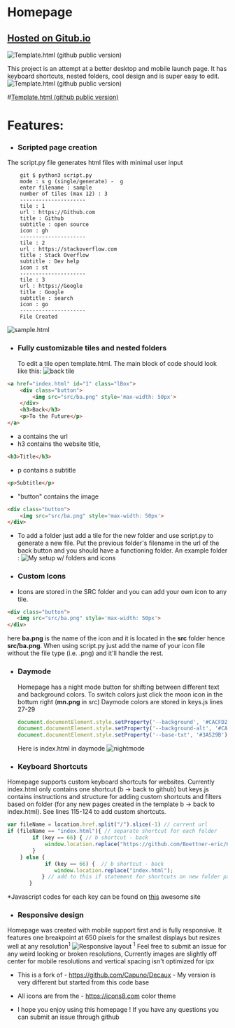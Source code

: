 # Homepage

## [Hosted on Gitub.io](https://boettner-eric.github.io/Homepage/)
![Template.html (github public version)](screenshots/template.png)

This project is an attempt at a better desktop and mobile launch page.  It has keyboard shortcuts, nested folders, cool design and is super easy to edit.
![Template.html (github public version)](screenshots/template.png)

#[Template.html (github public version)](#Features)


# Features:
* ### Scripted page creation
 The script.py file generates html files with minimal user input
```
    git $ python3 script.py
    mode : s g (single/generate) -  g
    enter filename : sample
    number of tiles (max 12) : 3
    ---------------------
    tile : 1
    url : https://Github.com
    title : Github
    subtitle : open source
    icon : gh
    ---------------------
    tile : 2
    url : https://stackoverflow.com
    title : Stack Overflow
    subtitle : Dev help
    icon : st
    ---------------------
    tile : 3
    url : https://Google
    title : Google
    subtitle : search
    icon : go
    ---------------------
    File Created
```
 ![sample.html](screenshots/example.png)

* ### Fully customizable tiles and nested folders
   To edit a tile open template.html.  The main block of code should look like this:
   ![back tile](screenshots/back.png)
```html
<a href="index.html" id="1" class="lBox">
	<div class="button">
	    <img src="src/ba.png" style='max-width: 50px'>
	</div>
	<h3>Back</h3>
    <p>To the Future</p>
</a>
```
  - a contains the url
  - h3 contains the website title,
  ```Html
  <h3>Title</h3>
  ```
  - p contains a  subtitle
  ```Html
  <p>Subtitle</p>
  ```
  - "button" contains the image
  ```html
  <div class="button">
      <img src="src/ba.png" style='max-width: 50px'>
  </div>
  ```
  - To add a folder just add a tile for the new folder and use script.py to generate a new file. Put the previous folder's filename in the url of the back button and you should have a functioning folder. An example folder :
![My setup w/ folders and icons](screenshots/folder.png)

* ### Custom Icons
 - Icons are stored in the SRC folder and you can add your own icon to any tile.
 ```html
 <div class="button">
    <img src="src/ba.png" style='max-width: 50px'>
 </div>
 ```
 here **ba.png** is the name of the icon and it is located in the **src** folder hence **src/ba.png**.  When using script.py just add the name of your icon file without the file type (i.e. .png) and it'll handle the rest.

* ### Daymode
    Homepage has a night mode button for shifting between different text and background colors. To switch colors just click the moon icon in the bottum right (**mn.png** in src) Daymode colors are stored in keys.js lines 27-29
    ```javascript
    document.documentElement.style.setProperty('--background', '#CACFD2');
    document.documentElement.style.setProperty('--background-alt', '#CACFD2');
    document.documentElement.style.setProperty('--base-txt', '#3A529B');
    ```
  Here is index.html in daymode
  ![nightmode](screenshots/nightmode.png)

* ### Keyboard Shortcuts
 Homepage supports custom keyboard shortcuts for websites.  Currently index.html only contains one shortcut (b -> back to github) but keys.js contains instructions and structure for adding custom shortcuts and filters based on folder (for any new pages created in the template b -> back to index.html). See lines 115-124 to add custom shortcuts.
 ```javascript
 var fileName = location.href.split("/").slice(-1) // current url
 if (fileName == "index.html"){ // separate shortcut for each folder
         if (key == 66) { // b shortcut - back
             window.location.replace("https://github.com/Boettner-eric/Homepage"); // add to this if statement for shortcuts on index.html
         }
     } else {
             if (key == 66) {  // b shortcut - back
                window.location.replace("index.html");
            } // add to this if statement for shortcuts on new folder pages
        }
 ```
 *Javascript codes for each key can be found on [this](keycode.info) awesome site

* ### Responsive design
 Homepage was created with mobile support first and is fully responsive.  It features one breakpoint at 650 pixels for the smallest displays but resizes well at any resolution<sup>1</sup>
![Responsive layout](screenshots/responsive.png)
<sup>1</sup> Feel free to submit an issue for any weird looking or broken resolutions, Currently images are slightly off center for mobile resolutions and vertical spacing isn't optimized for ipx


* This is a fork of - https://github.com/Capuno/Decaux - My version is very different but started from this code base

* All icons are from the - https://icons8.com color theme

* I hope you enjoy using this homepage ! If you have any questions you can submit an issue through github
